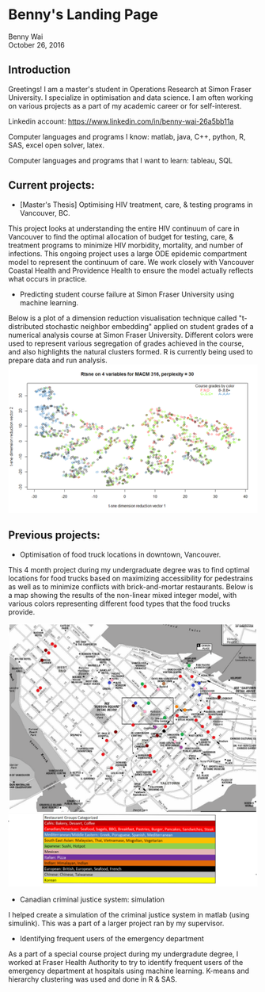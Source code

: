 # Benny's Landing Page
Benny Wai  
October 26, 2016  



## Introduction

Greetings! I am a master's student in Operations Research at Simon Fraser University. I specialize in optimisation and data science. I am often working on various projects as a part of my academic career or for self-interest. 

Linkedin account: https://www.linkedin.com/in/benny-wai-26a5bb11a

Computer languages and programs I know: matlab, java, C++, python, R, SAS, excel open solver, latex.

Computer languages and programs that I want to learn: tableau, SQL

## Current projects:

- [Master's Thesis] Optimising HIV treatment, care, & testing programs in Vancouver, BC. 

This project looks at understanding the entire HIV continuum of care in Vancouver to find the optimal allocation of budget for testing, care, & treatment programs to minimize HIV morbidity, mortality, and number of infections. This ongoing project uses a large ODE epidemic compartment model to represent the continuum of care. We work closely with Vancouver Coastal Health and Providence Health to ensure the model actually reflects what occurs in practice.

- Predicting student course failure at Simon Fraser University using machine learning.

Below is a plot of a dimension reduction visualisation technique called "t-distributed stochastic neighbor embedding" applied on student grades of a numerical analysis course at Simon Fraser University. Different colors were used to represent various segregation of grades achieved in the course, and also highlights the natural clusters formed. R is currently being used to prepare data and run analysis. 
![](MD_files/figure-html/4colors_rtsne30.png)

## Previous projects: 

- Optimisation of food truck locations in downtown, Vancouver. 

This 4 month project during my undergraduate degree was to find optimal locations for food trucks based on maximizing accessibility for pedestrains as well as to minimize conflicts with brick-and-mortar restaurants. Below is a map showing the results of the non-linear mixed integer model, with various colors representing different food types that the food trucks provide.

<img src="MD_files/figure-html/ftmap.png" alt="food truck result map" class="inline"/>

<img src="MD_files/figure-html/legend.png" alt="food truck legend" class="inline"/>

- Canadian criminal justice system: simulation

I helped create a simulation of the criminal justice system in matlab (using simulink). This was a part of a larger project ran by my supervisor. 

- Identifying frequent users of the emergency department

As a part of a special course project during my undergradute degree, I worked at Fraser Health Authority to try to identify frequent users of the emergency department at hospitals using machine learning. K-means and hierarchy clustering was used and done in R & SAS.
